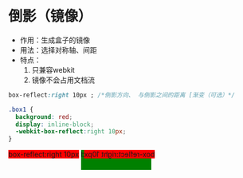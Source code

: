 # 倒影（镜像）
- 作用：生成盒子的镜像
- 用法：选择对称轴、间距
- 特点：
  1. 只兼容webkit
  2. 镜像不会占用文档流

```css
box-reflect:right 10px ; /*倒影方向、 与倒影之间的距离 [渐变（可选）*/

.box1 {
  background: red;
  display: inline-block;
  -webkit-box-reflect:right 10px;
}
```

<div class="box1">box-reflect:right 10px</div>
<div class="box2">box-reflect:right 10px</div>
<style>
.box1 {
  background: red;
  display: inline-block;
  -webkit-box-reflect:right 10px;
}
.box2 {
  display: inline-block;
  background: green;
  height: 40px;
}
</style>

